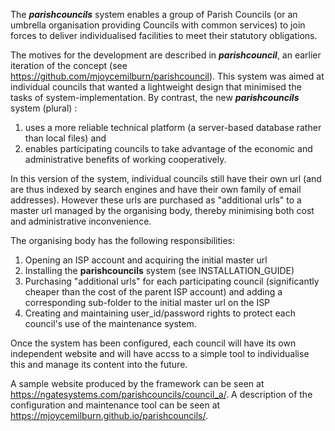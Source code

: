 The ***parishcouncils*** system enables a group of Parish Councils (or an umbrella organisation providing Councils with common services) to join forces to deliver individualised facilities to meet their statutory obligations.

The motives for the development are described in ***parishcouncil***, an earlier iteration of the concept (see https://github.com/mjoycemilburn/parishcouncil). This system was aimed at individual councils that wanted a lightweight design that minimised the tasks of system-implementation. By contrast, the new ***parishcouncils*** system (plural) :
1. uses a more reliable technical platform (a server-based database rather than local files) and
2. enables participating councils to take advantage of the economic and administrative benefits of working cooperatively.

In this version of the system, individual councils still have their own url (and are thus indexed by search engines and have their own family of email addresses). However these urls are purchased as "additional urls" to a master url managed by the organising body, thereby minimising both cost and administrative inconvenience.

The organising body has the following responsibilities:

1. Opening an ISP account and acquiring the initial master url
2. Installing the **parishcouncils** system (see INSTALLATION_GUIDE)
3. Purchasing "additional urls" for each participating council (significantly cheaper than the cost of the parent ISP account) and adding a corresponding  sub-folder to the initial master url on the ISP
4.  Creating and maintaining user_id/password rights to protect each council's use of the maintenance system.

Once the system has been configured, each council will have its own independent website and will have accss to a simple tool to individualise this and manage its content into the future.

A sample website produced by the framework can be seen at https://ngatesystems.com/parishcouncils/council_a/.  A description of the configuration and maintenance tool can be seen at https://mjoycemilburn.github.io/parishcouncils/. 